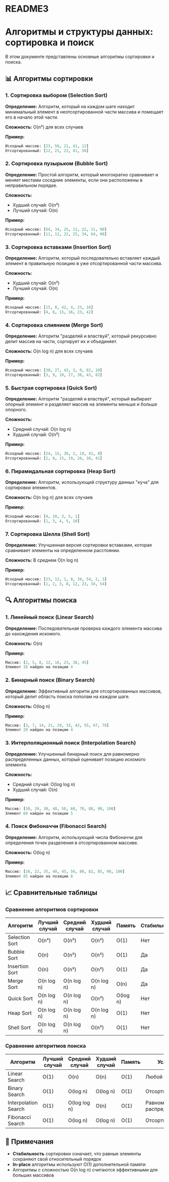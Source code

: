 # README3
# Алгоритмы и структуры данных: сортировка и поиск

В этом документе представлены основные алгоритмы сортировки и поиска.

## 📊 Алгоритмы сортировки

### 1. Сортировка выбором (Selection Sort)
**Определение:** Алгоритм, который на каждом шаге находит минимальный элемент в неотсортированной части массива и помещает его в начало этой части.

**Сложность:** O(n²) для всех случаев

**Пример:**
```python
Исходный массив: [23, 56, 21, 41, 12]
Отсортированный: [12, 21, 23, 41, 56]
```

### 2. Сортировка пузырьком (Bubble Sort)
**Определение:** Простой алгоритм, который многократно сравнивает и меняет местами соседние элементы, если они расположены в неправильном порядке.

**Сложность:**
- Худший случай: O(n²)
- Лучший случай: O(n)

**Пример:**
```python
Исходный массив: [64, 34, 25, 12, 22, 11, 90]
Отсортированный: [11, 12, 22, 25, 34, 64, 90]
```

### 3. Сортировка вставками (Insertion Sort)
**Определение:** Алгоритм, который последовательно вставляет каждый элемент в правильную позицию в уже отсортированной части массива.

**Сложность:**
- Худший случай: O(n²)
- Лучший случай: O(n)

**Пример:**
```python
Исходный массив: [15, 8, 42, 4, 23, 16]
Отсортированный: [4, 8, 15, 16, 23, 42]
```

### 4. Сортировка слиянием (Merge Sort)
**Определение:** Алгоритм "разделяй и властвуй", который рекурсивно делит массив на части, сортирует их и объединяет.

**Сложность:** O(n log n) для всех случаев

**Пример:**
```python
Исходный массив: [38, 27, 43, 3, 9, 82, 10]
Отсортированный: [3, 9, 10, 27, 38, 43, 82]
```

### 5. Быстрая сортировка (Quick Sort)
**Определение:** Алгоритм "разделяй и властвуй", который выбирает опорный элемент и разделяет массив на элементы меньше и больше опорного.

**Сложность:**
- Средний случай: O(n log n)
- Худший случай: O(n²)

**Пример:**
```python
Исходный массив: [24, 15, 38, 2, 19, 41, 8]
Отсортированный: [2, 8, 15, 19, 24, 38, 41]
```

### 6. Пирамидальная сортировка (Heap Sort)
**Определение:** Алгоритм, использующий структуру данных "куча" для сортировки элементов.

**Сложность:** O(n log n) для всех случаев

**Пример:**
```python
Исходный массив: [4, 10, 3, 5, 1]
Отсортированный: [1, 3, 4, 5, 10]
```

### 7. Сортировка Шелла (Shell Sort)
**Определение:** Улучшенная версия сортировки вставками, которая сравнивает элементы на определенном расстоянии.

**Сложность:** В среднем O(n log n)

**Пример:**
```python
Исходный массив: [23, 12, 1, 8, 34, 54, 2, 3]
Отсортированный: [1, 2, 3, 8, 12, 23, 34, 54]
```

## 🔍 Алгоритмы поиска

### 1. Линейный поиск (Linear Search)
**Определение:** Последовательная проверка каждого элемента массива до нахождения искомого.

**Сложность:** O(n)

**Пример:**
```python
Массив: [2, 5, 8, 12, 16, 23, 38, 45]
Элемент 16 найден на позиции 4
```

### 2. Бинарный поиск (Binary Search)
**Определение:** Эффективный алгоритм для отсортированных массивов, который делит область поиска пополам на каждом шаге.

**Сложность:** O(log n)

**Пример:**
```python
Массив: [3, 7, 14, 21, 29, 33, 42, 55, 67, 78]
Элемент 29 найден на позиции 4
```

### 3. Интерполяционный поиск (Interpolation Search)
**Определение:** Улучшенный бинарный поиск для равномерно распределенных данных, который оценивает позицию искомого элемента.

**Сложность:**
- Средний случай: O(log log n)
- Худший случай: O(n)

**Пример:**
```python
Массив: [10, 20, 30, 40, 50, 60, 70, 80, 90, 100]
Элемент 60 найден на позиции 5
```

### 4. Поиск Фибоначчи (Fibonacci Search)
**Определение:** Алгоритм, использующий числа Фибоначчи для определения точек разделения в отсортированном массиве.

**Сложность:** O(log n)

**Пример:**
```python
Массив: [10, 22, 35, 40, 45, 50, 80, 82, 85, 90, 100]
Элемент 85 найден на позиции 8
```

## 📈 Сравнительные таблицы

### Сравнение алгоритмов сортировки

| Алгоритм | Лучший случай | Средний случай | Худший случай | Память | Стабильность |
|----------|---------------|----------------|---------------|--------|--------------|
| Selection Sort | O(n²) | O(n²) | O(n²) | O(1) | Нет |
| Bubble Sort | O(n) | O(n²) | O(n²) | O(1) | Да |
| Insertion Sort | O(n) | O(n²) | O(n²) | O(1) | Да |
| Merge Sort | O(n log n) | O(n log n) | O(n log n) | O(n) | Да |
| Quick Sort | O(n log n) | O(n log n) | O(n²) | O(log n) | Нет |
| Heap Sort | O(n log n) | O(n log n) | O(n log n) | O(1) | Нет |
| Shell Sort | O(n log n) | O(n log n) | O(n²) | O(1) | Нет |

### Сравнение алгоритмов поиска

| Алгоритм | Лучший случай | Средний случай | Худший случай | Память | Условия |
|----------|---------------|----------------|---------------|--------|----------|
| Linear Search | O(1) | O(n) | O(n) | O(1) | Любой массив |
| Binary Search | O(1) | O(log n) | O(log n) | O(1) | Отсортированный |
| Interpolation Search | O(1) | O(log log n) | O(n) | O(1) | Равномерное распределение |
| Fibonacci Search | O(1) | O(log n) | O(log n) | O(1) | Отсортированный |

## 📝 Примечания

- **Стабильность** сортировки означает, что равные элементы сохраняют свой относительный порядок
- **In-place** алгоритмы используют O(1) дополнительной памяти
- Алгоритмы с сложностью O(n log n) считаются эффективными для больших массивов
